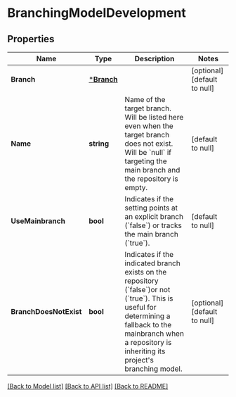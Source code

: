 # BranchingModelDevelopment

## Properties
Name | Type | Description | Notes
------------ | ------------- | ------------- | -------------
**Branch** | [***Branch**](branch.md) |  | [optional] [default to null]
**Name** | **string** | Name of the target branch. Will be listed here even when the target branch does not exist. Will be &#x60;null&#x60; if targeting the main branch and the repository is empty. | [default to null]
**UseMainbranch** | **bool** | Indicates if the setting points at an explicit branch (&#x60;false&#x60;) or tracks the main branch (&#x60;true&#x60;). | [default to null]
**BranchDoesNotExist** | **bool** | Indicates if the indicated branch exists on the repository (&#x60;false&#x60;)or not (&#x60;true&#x60;). This is useful for determining a fallback to the mainbranch when a repository is inheriting its project&#x27;s branching model. | [optional] [default to null]

[[Back to Model list]](../README.md#documentation-for-models) [[Back to API list]](../README.md#documentation-for-api-endpoints) [[Back to README]](../README.md)

